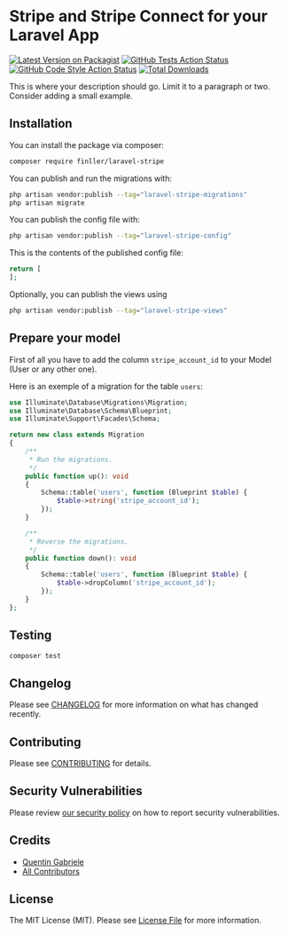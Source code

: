# Stripe and Stripe Connect for your Laravel App

[![Latest Version on Packagist](https://img.shields.io/packagist/v/finller/laravel-stripe.svg?style=flat-square)](https://packagist.org/packages/finller/laravel-stripe)
[![GitHub Tests Action Status](https://img.shields.io/github/actions/workflow/status/finller/laravel-stripe/run-tests.yml?branch=main&label=tests&style=flat-square)](https://github.com/finller/laravel-stripe/actions?query=workflow%3Arun-tests+branch%3Amain)
[![GitHub Code Style Action Status](https://img.shields.io/github/actions/workflow/status/finller/laravel-stripe/fix-php-code-style-issues.yml?branch=main&label=code%20style&style=flat-square)](https://github.com/finller/laravel-stripe/actions?query=workflow%3A"Fix+PHP+code+style+issues"+branch%3Amain)
[![Total Downloads](https://img.shields.io/packagist/dt/finller/laravel-stripe.svg?style=flat-square)](https://packagist.org/packages/finller/laravel-stripe)

This is where your description should go. Limit it to a paragraph or two. Consider adding a small example.

## Installation

You can install the package via composer:

```bash
composer require finller/laravel-stripe
```

You can publish and run the migrations with:

```bash
php artisan vendor:publish --tag="laravel-stripe-migrations"
php artisan migrate
```

You can publish the config file with:

```bash
php artisan vendor:publish --tag="laravel-stripe-config"
```

This is the contents of the published config file:

```php
return [
];
```

Optionally, you can publish the views using

```bash
php artisan vendor:publish --tag="laravel-stripe-views"
```

## Prepare your model

First of all you have to add the column `stripe_account_id` to your Model (User or any other one).

Here is an exemple of a migration for the table `users`:

```php
use Illuminate\Database\Migrations\Migration;
use Illuminate\Database\Schema\Blueprint;
use Illuminate\Support\Facades\Schema;

return new class extends Migration
{
    /**
     * Run the migrations.
     */
    public function up(): void
    {
        Schema::table('users', function (Blueprint $table) {
            $table->string('stripe_account_id');
        });
    }

    /**
     * Reverse the migrations.
     */
    public function down(): void
    {
        Schema::table('users', function (Blueprint $table) {
            $table->dropColumn('stripe_account_id');
        });
    }
};
```

## Testing

```bash
composer test
```

## Changelog

Please see [CHANGELOG](CHANGELOG.md) for more information on what has changed recently.

## Contributing

Please see [CONTRIBUTING](CONTRIBUTING.md) for details.

## Security Vulnerabilities

Please review [our security policy](../../security/policy) on how to report security vulnerabilities.

## Credits

-   [Quentin Gabriele](https://github.com/QuentinGab)
-   [All Contributors](../../contributors)

## License

The MIT License (MIT). Please see [License File](LICENSE.md) for more information.
